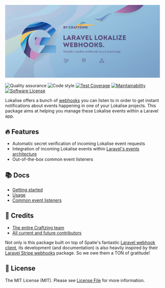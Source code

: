 [![Laravel Lokalise webhooks](art/banner.jpg)](https://craftzing.com)

![Quality assurance](https://github.com/craftzing/laravel-lokalise-webhooks/workflows/Quality%20assurance/badge.svg)
![Code style](https://github.com/craftzing/laravel-lokalise-webhooks/workflows/Code%20style/badge.svg)
[![Test Coverage](https://api.codeclimate.com/v1/badges/881eb71372c1b12c18d5/test_coverage)](https://codeclimate.com/github/craftzing/laravel-lokalise-webhooks/test_coverage)
[![Maintainability](https://api.codeclimate.com/v1/badges/881eb71372c1b12c18d5/maintainability)](https://codeclimate.com/github/craftzing/laravel-lokalise-webhooks/maintainability)
[![Software License](https://img.shields.io/badge/license-MIT-brightgreen.svg?style=flat&color=4D6CB8)](https://github.com/craftzing/laravel-lokalise-webhooks/blob/master/LICENSE)

Lokalise offers a bunch of [webhooks](https://docs.lokalise.com/en/articles/3184756-webhooks) you can listen to in order
to get instant notifications about events happening in one of your Lokalise projects. This package aims at helping you
manage these Lokalise events within a Laravel app.

## 🔥 Features

- Automatic secret verification of incoming Lokalise event requests
- Integration of incoming Lokalise events within [Laravel's events architecture](https://laravel.com/docs/8.x/events)
- Out-of-the-box common event listeners

## 📚 Docs

- [Getting started](/docs/getting-started.md)
- [Usage](/docs/usage.md)
- [Common event listeners](/docs/common-event-listeners.md)

## 🙏 Credits

- [The entire Craftzing team](https://craftzing.com)
- [All current and future contributors](https://github.com/creaftzing/laravel-lokalise-webhooks/graphs/contributors)

Not only is this package built on top of Spatie's fantastic [Laravel webhook client](https://github.com/spatie/laravel-webhook-client),
its development (and documentation) is also heavily inspired by their [Laravel Stripe webhooks](https://github.com/spatie/laravel-stripe-webhooks) 
package. So we owe them a TON of gratitude!

## 🔑 License

The MIT License (MIT). Please see [License File](/LICENSE) for more information.

